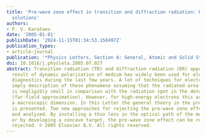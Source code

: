 ```yaml
---
title: 'Pre-wave zone effect in transition and diffraction radiation: Problems and
  solutions'
authors:
- P. V. Karataev
date: '2005-01-01'
publishDate: '2024-11-15T01:34:53.158497Z'
publication_types:
- article-journal
publication: '*Physics Letters, Section A: General, Atomic and Solid State Physics*'
doi: 10.1016/j.physleta.2005.07.027
abstract: Transition radiation (TR) and diffraction radiation (DR) appearing as a
  result of dynamic polarization of medium has widely been used for electron beam
  diagnostics during the last few years. A lot of techniques for electron beam diagnostics
  imply description of these phenomena assuming that the radiated area of the target
  is negligibly small in comparison with the radiation spot in the detector plane
  (far-field approximation). However, for high-energy electrons this area may reach
  a macroscopic dimension. In this Letter the general theory in the pre-wave zone
  is presented. Two new approaches for rejecting the pre-wave zone effect are described
  and analyzed. By installing a thin lens in the optical path of the measurement system
  or by developing a concave target, the pre-wave zone effect can be reduced or even
  rejected. © 2005 Elsevier B.V. All rights reserved.
---
```

